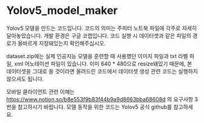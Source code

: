 # Yolov5_model_maker

Yolov5 모델을 만드는 코드입니다. 
코드의 의미는 주피터 노트북 파일에 각주로 자세히 달아놓았습니다.
개발 환경은 구글 코랩입니다. 코드 실행 시 데이터셋과 같은 파일의 경로가 올바르게 지정돼있는지 확인해주십시오.

dataset.zip에는 실제 인공지능 모델을 훈련할 때 사용했던 이미지 파일과 txt 라벨 파일, xml 어노테이션 파일이 있습니다.
이미 640 * 480으로 resize돼있기 때문에, 본 데이터셋을 그대로 쓸 것이라면 올려드린 코드에서 데이터셋 생성 관련 코드는 실행하지 않으셔도 됩니다.

모바일 클라이언트 관련 이해는 https://www.notion.so/b8e553f9b83f44b9a9d8663bba68608d 의 요구사항 3번을 참고하시기 바랍니다.
모델 동작을 위한 코드는 Yolov5 공식 github를 참고하세요.
